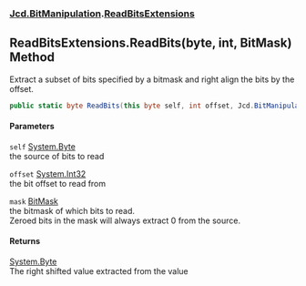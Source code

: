 ### [Jcd.BitManipulation](Jcd_BitManipulation.md 'Jcd.BitManipulation').[ReadBitsExtensions](Jcd_BitManipulation_ReadBitsExtensions.md 'Jcd.BitManipulation.ReadBitsExtensions')
## ReadBitsExtensions.ReadBits(byte, int, BitMask) Method
Extract a subset of bits specified by a bitmask and right align the bits by the offset.   
```csharp
public static byte ReadBits(this byte self, int offset, Jcd.BitManipulation.BitMask mask);
```
#### Parameters
<a name='Jcd_BitManipulation_ReadBitsExtensions_ReadBits(byte_int_Jcd_BitManipulation_BitMask)_self'></a>
`self` [System.Byte](https://docs.microsoft.com/en-us/dotnet/api/System.Byte 'System.Byte')  
the source of bits to read
  
<a name='Jcd_BitManipulation_ReadBitsExtensions_ReadBits(byte_int_Jcd_BitManipulation_BitMask)_offset'></a>
`offset` [System.Int32](https://docs.microsoft.com/en-us/dotnet/api/System.Int32 'System.Int32')  
the bit offset to read from
  
<a name='Jcd_BitManipulation_ReadBitsExtensions_ReadBits(byte_int_Jcd_BitManipulation_BitMask)_mask'></a>
`mask` [BitMask](Jcd_BitManipulation_BitMask.md 'Jcd.BitManipulation.BitMask')  
the bitmask of which bits to read.  
            Zeroed bits in the mask will always extract 0 from the source.  
            
  
#### Returns
[System.Byte](https://docs.microsoft.com/en-us/dotnet/api/System.Byte 'System.Byte')  
The right shifted value extracted from the value
